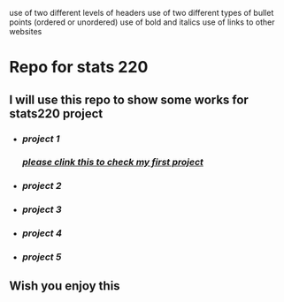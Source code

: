 use of two different levels of headers
use of two different types of bullet points (ordered or unordered)
use of bold and italics
use of links to other websites
# **Repo for stats 220**

## I will use this repo to show some works for stats220 project 
   
*  ### *project 1*
   ### [*please clink this to check my first project*](https://github.com/yanwanngwang/stats220/blob/7fa25a3eef08c4d2f9474ff2bf98b68f2b92445c/Project%201.md)  
*  ### *project 2*
*  ### *project 3*
*  ### *project 4*
*  ### *project 5*

## **Wish you enjoy this**
![]()

